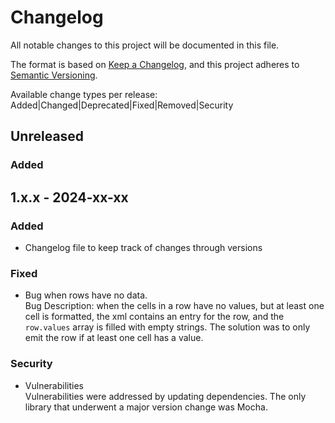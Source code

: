 # Changelog

All notable changes to this project will be documented in this file.

The format is based on [Keep a Changelog](https://keepachangelog.com/en/1.0.0/),
and this project adheres to [Semantic Versioning](https://semver.org/spec/v2.0.0.html).

Available change types per release: Added|Changed|Deprecated|Fixed|Removed|Security

## Unreleased

### Added

## 1.x.x - 2024-xx-xx

### Added
- Changelog file to keep track of changes through versions

### Fixed

- Bug when rows have no data.  
  Bug Description: when the cells in a row have no values, but at least one cell is formatted, the xml contains an entry for the row, and the `row.values` array is filled with empty strings.
  The solution was to only emit the row if at least one cell has a value.  

### Security
- Vulnerabilities  
  Vulnerabilities were addressed by updating dependencies. The only library that underwent a major version change was Mocha.

